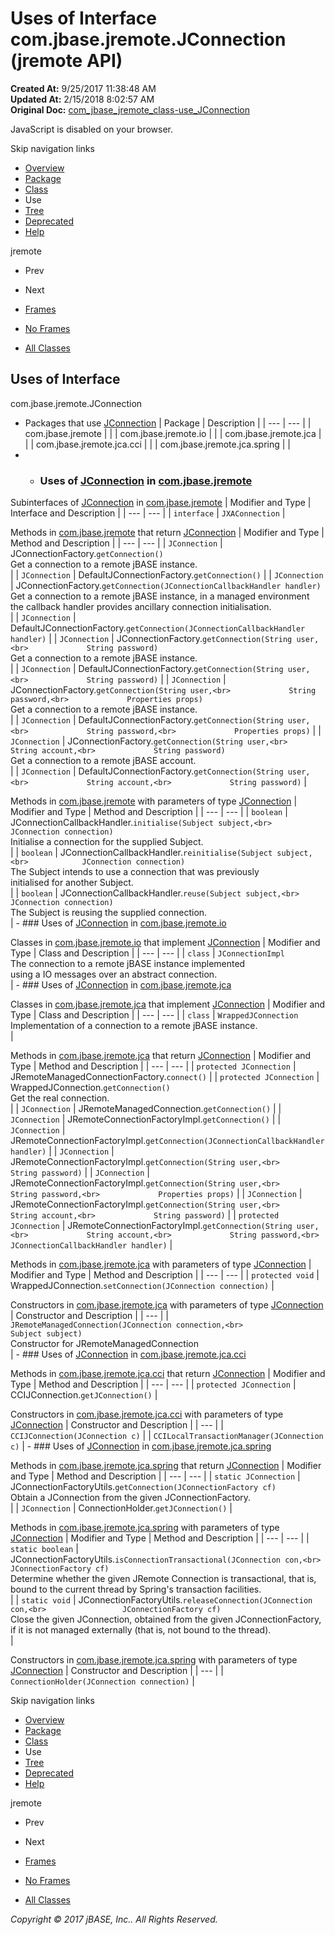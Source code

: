 # Uses of Interface com.jbase.jremote.JConnection (jremote   API)

**Created At:** 9/25/2017 11:38:48 AM  
**Updated At:** 2/15/2018 8:02:57 AM  
**Original Doc:** [com_jbase_jremote_class-use_JConnection](https://docs.jbase.com/39249-class-use/com_jbase_jremote_class-use_JConnection)  

<!--<br>    try {<br>        if (location.href.indexOf('is-external=true') == -1) {<br>            parent.document.title="Uses of Interface com.jbase.jremote.JConnection (jremote   API)";<br>        }<br>    }<br>    catch(err) {<br>    }<br>//-->
JavaScript is disabled on your browser.

Skip navigation links

- [Overview](../../../../overview-summary.html)
- [Package](./../../../../jremote-api)
- [Class](./../../jconnection-%28jremote-api%29 "interface in com.jbase.jremote")
- Use
- [Tree](./../../com.jbase.jremote-class-hierarchy)
- [Deprecated](../../../../deprecated-list.html)
- [Help](../../../../help-doc.html)


jremote <br>

- Prev
- Next


- [Frames](./.)
- [No Frames](./.)


- [All Classes](../../../../allclasses-noframe.html)


<!--<br>  allClassesLink = document.getElementById("allclasses\_navbar\_top");<br>  if(window==top) {<br>    allClassesLink.style.display = "block";<br>  }<br>  else {<br>    allClassesLink.style.display = "none";<br>  }<br>  //-->

## Uses of Interface
com.jbase.jremote.JConnection

- Packages that use [JConnection](./../../jconnection-%28jremote-api%29 "interface in com.jbase.jremote") | Package | Description |
| --- | --- |
| com.jbase.jremote |   |
| com.jbase.jremote.io |   |
| com.jbase.jremote.jca |   |
| com.jbase.jremote.jca.cci |   |
| com.jbase.jremote.jca.spring |   |
- - ### Uses of [JConnection](./../../jconnection-%28jremote-api%29 "interface in com.jbase.jremote") in [com.jbase.jremote](./../../../../jremote-api)


Subinterfaces of [JConnection](./../../jconnection-%28jremote-api%29 "interface in com.jbase.jremote") in [com.jbase.jremote](./../../../../jremote-api) | Modifier and Type | Interface and Description |
| --- | --- |
| `interface` | `JXAConnection`  |



Methods in [com.jbase.jremote](./../../../../jremote-api) that return [JConnection](./../../jconnection-%28jremote-api%29 "interface in com.jbase.jremote") | Modifier and Type | Method and Description |
| --- | --- |
| `JConnection` | JConnectionFactory.`getConnection()`<br>Get a connection to a remote jBASE instance.<br> |
| `JConnection` | DefaultJConnectionFactory.`getConnection()`  |
| `JConnection` | JConnectionFactory.`getConnection(JConnectionCallbackHandler handler)`<br>Get a connection to a remote jBASE instance, in a managed environment<br> the callback handler provides ancillary connection initialisation.<br> |
| `JConnection` | DefaultJConnectionFactory.`getConnection(JConnectionCallbackHandler handler)`  |
| `JConnection` | JConnectionFactory.`getConnection(String user,<br>             String password)`<br>Get a connection to a remote jBASE instance.<br> |
| `JConnection` | DefaultJConnectionFactory.`getConnection(String user,<br>             String password)`  |
| `JConnection` | JConnectionFactory.`getConnection(String user,<br>             String password,<br>             Properties props)`<br>Get a connection to a remote jBASE instance.<br> |
| `JConnection` | DefaultJConnectionFactory.`getConnection(String user,<br>             String password,<br>             Properties props)`  |
| `JConnection` | JConnectionFactory.`getConnection(String user,<br>             String account,<br>             String password)`<br>Get a connection to a remote jBASE account.<br> |
| `JConnection` | DefaultJConnectionFactory.`getConnection(String user,<br>             String account,<br>             String password)`  |



Methods in [com.jbase.jremote](./../../../../jremote-api) with parameters of type [JConnection](./../../jconnection-%28jremote-api%29 "interface in com.jbase.jremote") | Modifier and Type | Method and Description |
| --- | --- |
| `boolean` | JConnectionCallbackHandler.`initialise(Subject subject,<br>          JConnection connection)`<br>Initialise a connection for the supplied Subject.<br> |
| `boolean` | JConnectionCallbackHandler.`reinitialise(Subject subject,<br>            JConnection connection)`<br>The Subject intends to use a connection that was previously <br> initialised for another Subject.<br> |
| `boolean` | JConnectionCallbackHandler.`reuse(Subject subject,<br>     JConnection connection)`<br>The Subject is reusing the supplied connection.<br> |
    - ### Uses of [JConnection](./../../jconnection-%28jremote-api%29 "interface in com.jbase.jremote") in [com.jbase.jremote.io](./../../io/com.jbase.jremote.io-%28jremote---api%29)


Classes in [com.jbase.jremote.io](./../../io/com.jbase.jremote.io-%28jremote---api%29) that implement [JConnection](./../../jconnection-%28jremote-api%29 "interface in com.jbase.jremote") | Modifier and Type | Class and Description |
| --- | --- |
| `class` | `JConnectionImpl`<br>The connection to a remote jBASE instance implemented<br> using a IO messages over an abstract connection.<br> |
    - ### Uses of [JConnection](./../../jconnection-%28jremote-api%29 "interface in com.jbase.jremote") in [com.jbase.jremote.jca](./../../jca/com.jbase.jremote.jca-%28jremote---api%29)


Classes in [com.jbase.jremote.jca](./../../jca/com.jbase.jremote.jca-%28jremote---api%29) that implement [JConnection](./../../jconnection-%28jremote-api%29 "interface in com.jbase.jremote") | Modifier and Type | Class and Description |
| --- | --- |
| `class` | `WrappedJConnection`<br>Implementation of a connection to a remote jBASE instance.<br> |



Methods in [com.jbase.jremote.jca](./../../jca/com.jbase.jremote.jca-%28jremote---api%29) that return [JConnection](./../../jconnection-%28jremote-api%29 "interface in com.jbase.jremote") | Modifier and Type | Method and Description |
| --- | --- |
| `protected JConnection` | JRemoteManagedConnectionFactory.`connect()`  |
| `protected JConnection` | WrappedJConnection.`getConnection()`<br>Get the real connection.<br> |
| `JConnection` | JRemoteManagedConnection.`getConnection()`  |
| `JConnection` | JRemoteConnectionFactoryImpl.`getConnection()`  |
| `JConnection` | JRemoteConnectionFactoryImpl.`getConnection(JConnectionCallbackHandler handler)`  |
| `JConnection` | JRemoteConnectionFactoryImpl.`getConnection(String user,<br>             String password)`  |
| `JConnection` | JRemoteConnectionFactoryImpl.`getConnection(String user,<br>             String password,<br>             Properties props)`  |
| `JConnection` | JRemoteConnectionFactoryImpl.`getConnection(String user,<br>             String account,<br>             String password)`  |
| `protected JConnection` | JRemoteConnectionFactoryImpl.`getConnection(String user,<br>             String account,<br>             String password,<br>             JConnectionCallbackHandler handler)`  |



Methods in [com.jbase.jremote.jca](./../../jca/com.jbase.jremote.jca-%28jremote---api%29) with parameters of type [JConnection](./../../jconnection-%28jremote-api%29 "interface in com.jbase.jremote") | Modifier and Type | Method and Description |
| --- | --- |
| `protected void` | WrappedJConnection.`setConnection(JConnection connection)`  |



Constructors in [com.jbase.jremote.jca](./../../jca/com.jbase.jremote.jca-%28jremote---api%29) with parameters of type [JConnection](./../../jconnection-%28jremote-api%29 "interface in com.jbase.jremote") | Constructor and Description |
| --- |
| `JRemoteManagedConnection(JConnection connection,<br>                        Subject subject)`<br>Constructor for JRemoteManagedConnection<br> |
    - ### Uses of [JConnection](./../../jconnection-%28jremote-api%29 "interface in com.jbase.jremote") in [com.jbase.jremote.jca.cci](./../../jca/cci/com.jbase.jremote.jca.cci-%28jremote---api%29)


Methods in [com.jbase.jremote.jca.cci](./../../jca/cci/com.jbase.jremote.jca.cci-%28jremote---api%29) that return [JConnection](./../../jconnection-%28jremote-api%29 "interface in com.jbase.jremote") | Modifier and Type | Method and Description |
| --- | --- |
| `protected JConnection` | CCIJConnection.`getJConnection()`  |



Constructors in [com.jbase.jremote.jca.cci](./../../jca/cci/com.jbase.jremote.jca.cci-%28jremote---api%29) with parameters of type [JConnection](./../../jconnection-%28jremote-api%29 "interface in com.jbase.jremote") | Constructor and Description |
| --- |
| `CCIJConnection(JConnection c)`  |
| `CCILocalTransactionManager(JConnection c)`  |
    - ### Uses of [JConnection](./../../jconnection-%28jremote-api%29 "interface in com.jbase.jremote") in [com.jbase.jremote.jca.spring](./../../jca/spring/com.jbase.jremote.jca.spring-%28jremote-api%29)


Methods in [com.jbase.jremote.jca.spring](./../../jca/spring/com.jbase.jremote.jca.spring-%28jremote-api%29) that return [JConnection](./../../jconnection-%28jremote-api%29 "interface in com.jbase.jremote") | Modifier and Type | Method and Description |
| --- | --- |
| `static JConnection` | JConnectionFactoryUtils.`getConnection(JConnectionFactory cf)`<br>Obtain a JConnection from the given JConnectionFactory.<br> |
| `JConnection` | ConnectionHolder.`getJConnection()`  |



Methods in [com.jbase.jremote.jca.spring](./../../jca/spring/com.jbase.jremote.jca.spring-%28jremote-api%29) with parameters of type [JConnection](./../../jconnection-%28jremote-api%29 "interface in com.jbase.jremote") | Modifier and Type | Method and Description |
| --- | --- |
| `static boolean` | JConnectionFactoryUtils.`isConnectionTransactional(JConnection con,<br>                         JConnectionFactory cf)`<br>Determine whether the given JRemote Connection is transactional, that is,<br> bound to the current thread by Spring's transaction facilities.<br> |
| `static void` | JConnectionFactoryUtils.`releaseConnection(JConnection con,<br>                 JConnectionFactory cf)`<br>Close the given JConnection, obtained from the given JConnectionFactory,<br> if it is not managed externally (that is, not bound to the thread).<br> |



Constructors in [com.jbase.jremote.jca.spring](./../../jca/spring/com.jbase.jremote.jca.spring-%28jremote-api%29) with parameters of type [JConnection](./../../jconnection-%28jremote-api%29 "interface in com.jbase.jremote") | Constructor and Description |
| --- |
| `ConnectionHolder(JConnection connection)`  |

Skip navigation links

- [Overview](../../../../overview-summary.html)
- [Package](./../../../../jremote-api)
- [Class](./../../jconnection-%28jremote-api%29 "interface in com.jbase.jremote")
- Use
- [Tree](./../../com.jbase.jremote-class-hierarchy)
- [Deprecated](../../../../deprecated-list.html)
- [Help](../../../../help-doc.html)


jremote <br>

- Prev
- Next


- [Frames](./.)
- [No Frames](./.)


- [All Classes](../../../../allclasses-noframe.html)


<!--<br>  allClassesLink = document.getElementById("allclasses\_navbar\_bottom");<br>  if(window==top) {<br>    allClassesLink.style.display = "block";<br>  }<br>  else {<br>    allClassesLink.style.display = "none";<br>  }<br>  //-->

*Copyright © 2017 jBASE, Inc.. All Rights Reserved.*
